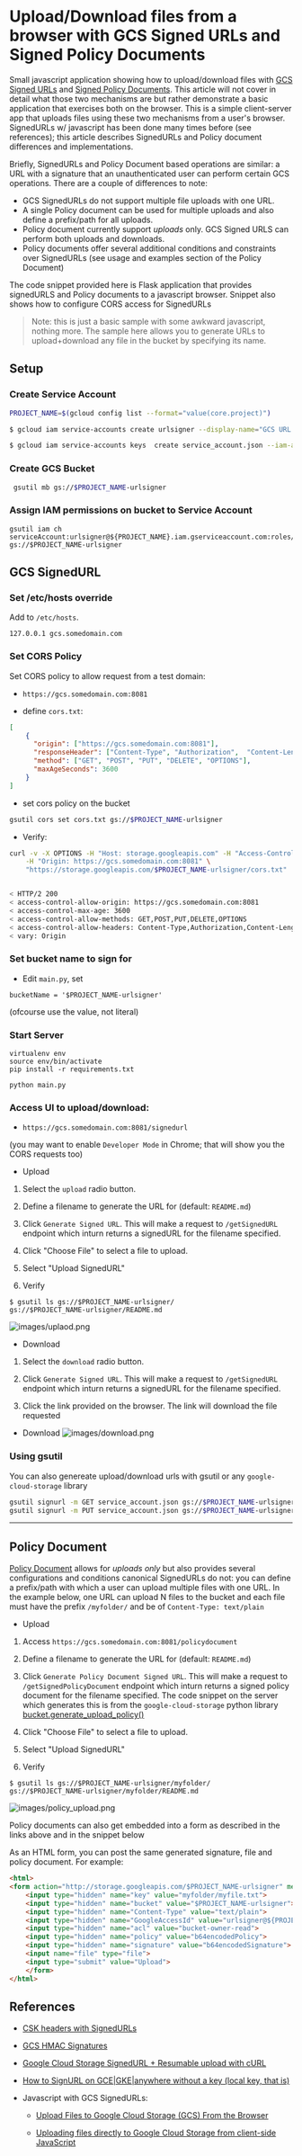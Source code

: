 # Upload/Download files from a browser with GCS Signed URLs and Signed Policy Documents

Small javascript application showing how to upload/download files with [GCS Signed URLs](https://cloud.google.com/storage/docs/access-control/signed-urls) and [Signed Policy Documents](https://cloud.google.com/storage/docs/xml-api/post-object#policydocument).  This article will not cover in detail what those two mechanisms are but rather demonstrate a basic application that exercises both on the browser.  This is a simple client-server app that uploads files using these two mechanisms from a user's browser.  SignedURLs w/ javascript has been done many times before (see references); this article describes SignedURLs and Policy document differences and implementations.

Briefly, SignedURLs and Policy Document based operations are similar: a URL with a signature that an unauthenticated user can perform certain GCS operations.  There are a couple of differences to note:

* GCS SignedURLs do not support multiple file uploads with one URL.
* A single Policy document can be used for multiple uploads and also define a prefix/path for all uploads.
* Policy document currently support _uploads_ only. GCS Signed URLS can perform both uploads and downloads.
* Policy documents offer several additional conditions and constraints over SignedURLs (see usage and examples section of the Policy Document)

The code snippet provided here is Flask application that provides signedURLS and Policy documents to a javascript browser.  Snippet also shows how
to configure CORS access for SignedURLs

> Note: this is just a basic sample with some awkward javascript, nothing more.  The sample here allows you to generate URLs to upload+download any file in the bucket by specifying its name.

## Setup 

### Create Service Account

```bash
PROJECT_NAME=$(gcloud config list --format="value(core.project)")

$ gcloud iam service-accounts create urlsigner --display-name="GCS URL Signer" --project=${PROJECT_NAME}

$ gcloud iam service-accounts keys  create service_account.json --iam-account=urlsigner@${PROJECT_NAME}.iam.gserviceaccount.com
```

### Create GCS Bucket 

```bash
 gsutil mb gs://$PROJECT_NAME-urlsigner
```


### Assign IAM permissions on bucket to Service Account

```
gsutil iam ch  serviceAccount:urlsigner@${PROJECT_NAME}.iam.gserviceaccount.com:roles/storage.admin gs://$PROJECT_NAME-urlsigner
```


## GCS SignedURL

### Set /etc/hosts override

Add to `/etc/hosts`.

```
127.0.0.1 gcs.somedomain.com
```

### Set CORS Policy

Set CORS policy to allow request from a test domain:
- `https://gcs.somedomain.com:8081`


- define `cors.txt`:

```json
[
    {
      "origin": ["https://gcs.somedomain.com:8081"],
      "responseHeader": ["Content-Type", "Authorization",  "Content-Length", "User-Agent", "x-goog-resumable"],
      "method": ["GET", "POST", "PUT", "DELETE", "OPTIONS"],
      "maxAgeSeconds": 3600
    }
]
```

- set cors policy on the bucket

```bash
gsutil cors set cors.txt gs://$PROJECT_NAME-urlsigner
```

- Verify:

```bash
curl -v -X OPTIONS -H "Host: storage.googleapis.com" -H "Access-Control-Request-Method: PUT" \
    -H "Origin: https://gcs.somedomain.com:8081" \
    "https://storage.googleapis.com/$PROJECT_NAME-urlsigner/cors.txt"


< HTTP/2 200 
< access-control-allow-origin: https://gcs.somedomain.com:8081
< access-control-max-age: 3600
< access-control-allow-methods: GET,POST,PUT,DELETE,OPTIONS
< access-control-allow-headers: Content-Type,Authorization,Content-Length,User-Agent,x-goog-resumable
< vary: Origin
```


### Set bucket name to sign for

* Edit `main.py`, set 
```
bucketName = '$PROJECT_NAME-urlsigner'
```

(ofcourse use the value, not literal)

### Start Server

```
virtualenv env
source env/bin/activate
pip install -r requirements.txt

python main.py
```

### Access UI to upload/download:


* `https://gcs.somedomain.com:8081/signedurl`

(you may want to enable `Developer Mode` in Chrome; that will show you the CORS requests too)

- Upload
1) Select the `upload` radio button. 

2) Define a filename to generate the URL for (default: `README.md`)

3) Click `Generate Signed URL`.  This will make a request to `/getSignedURL` endpoint which inturn returns a signedURL for the filename specified.

4) Click "Choose File" to select a file to upload.

5) Select "Upload SignedURL"

6) Verify
```
$ gsutil ls gs://$PROJECT_NAME-urlsigner/
gs://$PROJECT_NAME-urlsigner/README.md
```

![images/uplaod.png](images/upload.png)

- Download

1) Select the `download` radio button. 

2) Click `Generate Signed URL`.  This will make a request to `/getSignedURL` endpoint which inturn returns a signedURL for the filename specified.

3) Click the link provided on the browser.  The link will download the file requested

- Download
![images/download.png](images/download.png)


### Using gsutil 

You can also genereate upload/download urls with gsutil or any `google-cloud-storage` library 

```bash
gsutil signurl -m GET service_account.json gs://$PROJECT_NAME-urlsigner/README.md
gsutil signurl -m PUT service_account.json gs://$PROJECT_NAME-urlsigner/README.md
```

---

## Policy Document

[Policy Document](https://cloud.google.com/storage/docs/xml-api/post-object#policydocument) allows for *uploads only* but also provides several configurations and conditions canonical SignedURLs do not:  you can define a prefix/path with which a user can upload multiple files with one URL.  In the example below, one URL can upload N files to the bucket and each file must have the prefix `/myfolder/` and be of `Content-Type: text/plain`

- Upload

1) Access `https://gcs.somedomain.com:8081/policydocument`

2) Define a filename to generate the URL for (default: `README.md`)

3) Click `Generate Policy Document Signed URL`.  This will make a request to `/getSignedPolicyDocument` endpoint which inturn returns a signed policy document for the filename specified.  The code snippet on the server which generates this is from the `google-cloud-storage` python library [bucket.generate_upload_policy()](https://github.com/googleapis/google-cloud-python/blob/master/storage/google/cloud/storage/bucket.py#L1882)

4) Click "Choose File" to select a file to upload.

5) Select "Upload SignedURL"

6) Verify
```
$ gsutil ls gs://$PROJECT_NAME-urlsigner/myfolder/
gs://$PROJECT_NAME-urlsigner/myfolder/README.md
```

![images/policy_upload.png](images/policy_upload.png)

Policy documents can also get embedded into a form as described in the links above and in the snippet below

As an HTML form, you can post the same generated signature, file and policy document.  For example:
```html
<html>
<form action="http://storage.googleapis.com/$PROJECT_NAME-urlsigner" method="post" enctype="multipart/form-data">
    <input type="hidden" name="key" value="myfolder/myfile.txt">   
    <input type="hidden" name="bucket" value="$PROJECT_NAME-urlsigner">
    <input type="hidden" name="Content-Type" value="text/plain">
    <input type="hidden" name="GoogleAccessId" value="urlsigner@${PROJECT_NAME}.iam.gserviceaccount.com">
    <input type="hidden" name="acl" value="bucket-owner-read">
    <input type="hidden" name="policy" value="b64encodedPolicy">
    <input type="hidden" name="signature" value="b64encodedSignature">    
    <input name="file" type="file">
    <input type="submit" value="Upload">
    </form>
</html>
```


## References

* [CSK headers with SignedURLs](https://medium.com/google-cloud/gcs-signed-url-with-customer-supplied-encryption-key-c89740f31855)
* [GCS HMAC Signatures](https://medium.com/google-cloud/gcs-hmac-signedurl-3166b995f237)
* [Google Cloud Storage SignedURL + Resumable upload with cURL](https://medium.com/google-cloud/google-cloud-storage-signedurl-resumable-upload-with-curl-74f99e41f0a2)
* [How to SignURL on GCE|GKE|anywhere without a key (local key, that is)](https://medium.com/google-cloud/how-to-signurl-on-gcp-without-a-key-locally-that-is-56d3f99f8760) 

* Javascript with GCS SignedURLs:

  - [Upload Files to Google Cloud Storage (GCS) From the Browser](https://medium.com/imersotechblog/upload-files-to-google-cloud-storage-gcs-from-the-browser-159810bb11e3)

  - [Uploading files directly to Google Cloud Storage from client-side JavaScript](https://andrewvos.com/uploading-files-directly-to-google-cloud-storage-from-client-side-javascript/)
